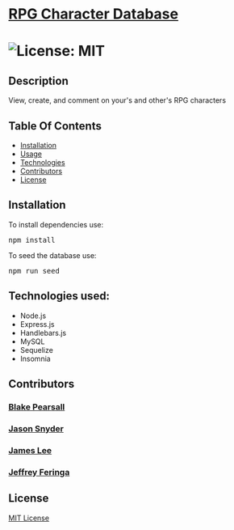 <h1><a href="https://bp-rpg-character-database.herokuapp.com">RPG Character Database</a><h1>

![License: MIT](https://img.shields.io/badge/License-MIT-yellow.svg)

<h2>Description</h2>
View, create, and comment on your's and other's RPG characters

<h2>Table Of Contents</h2>
<ul><li><a href="#install">Installation</a></li>
<li><a href="#usage">Usage</a></li>
<li><a href="#tech">Technologies</a></li>
<li><a href="#cont">Contributors</a></li>
<li><a href="#license">License</a></li></ul>

<h2 id="install">Installation</h2>
To install dependencies use:

<pre>npm install</pre>

To seed the database use:

<pre>npm run seed</pre>

<h2 id="tech">Technologies used:</h2>
<ul>
<li>Node.js</li>
<li>Express.js</li>
<li>Handlebars.js</li>
<li>MySQL</li>
<li>Sequelize</li>
<li>Insomnia</li>
</ul>

<h2 id="cont">Contributors</h2>
<h3><a href="https://github.com/BPpearsall">Blake Pearsall</a></h3>
<h3><a href="https://github.com/jsnyder159">Jason Snyder</a></h3>
<h3><a href="https://github.com/jamehzlee">James Lee</a></h3>
<h3><a href="https://github.com/jeffreyferinga">Jeffrey Feringa</a></h3>

<h2 id="license">License</h2>
<a href='https://opensource.org/licenses/MIT'>MIT License</a>